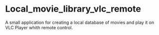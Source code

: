 # Local_movie_library_vlc_remote
A small application for creating a local database of movies and play it on VLC Player whith remote control.

